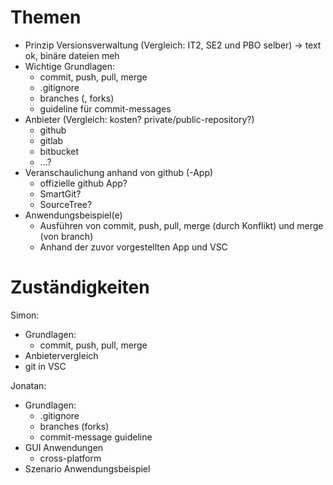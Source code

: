 # Themen #
- Prinzip Versionsverwaltung (Vergleich: IT2, SE2 und PBO selber) -> text ok, binäre dateien meh
- Wichtige Grundlagen:
	- commit, push, pull, merge
	- .gitignore
	- branches (, forks)
	- guideline für commit-messages
- Anbieter (Vergleich: kosten? private/public-repository?)
	- github
	- gitlab
	- bitbucket
	- ...?
- Veranschaulichung anhand von github (-App)
	- offizielle github App?
	- SmartGit?
	- SourceTree?
- Anwendungsbeispiel(e)
	- Ausführen von commit, push, pull, merge (durch Konflikt) und merge (von branch)
	- Anhand der zuvor vorgestellten App und VSC

# Zuständigkeiten #
Simon:
- Grundlagen:
	- commit, push, pull, merge
- Anbietervergleich
- git in VSC

Jonatan:
- Grundlagen:
	- .gitignore
	- branches (forks)
	- commit-message guideline
- GUI Anwendungen
	- cross-platform
- Szenario Anwendungsbeispiel


